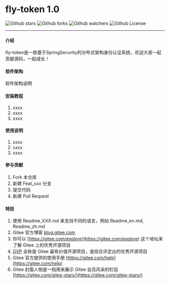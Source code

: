 # fly-token 1.0


![Github stars](https://img.shields.io/github/stars/Knight_jzc/fly-token?style=Rating)   ![Github forks](https://img.shields.io/github/forks/Knight_jzc/fly-token?style=Rating)   ![Github watchers](https://img.shields.io/github/watchers/Knight_jzc/fly-token?style=Rating)   ![Github License](https://img.shields.io/aur/license/Apache-2.0?style=License)

---

#### 介绍
fly-token是一款基于SpringSecurity的分布式架构身份认证系统，欢迎大家一起贡献源码，一起成长！

#### 软件架构
软件架构说明


#### 安装教程

1.  xxxx
2.  xxxx
3.  xxxx

#### 使用说明

1.  xxxx
2.  xxxx
3.  xxxx

#### 参与贡献

1.  Fork 本仓库
2.  新建 Feat_xxx 分支
3.  提交代码
4.  新建 Pull Request


#### 特技

1.  使用 Readme\_XXX.md 来支持不同的语言，例如 Readme\_en.md, Readme\_zh.md
2.  Gitee 官方博客 [blog.gitee.com](https://blog.gitee.com)
3.  你可以 [https://gitee.com/explore](https://gitee.com/explore) 这个地址来了解 Gitee 上的优秀开源项目
4.  [GVP](https://gitee.com/gvp) 全称是 Gitee 最有价值开源项目，是综合评定出的优秀开源项目
5.  Gitee 官方提供的使用手册 [https://gitee.com/help](https://gitee.com/help)
6.  Gitee 封面人物是一档用来展示 Gitee 会员风采的栏目 [https://gitee.com/gitee-stars/](https://gitee.com/gitee-stars/)
